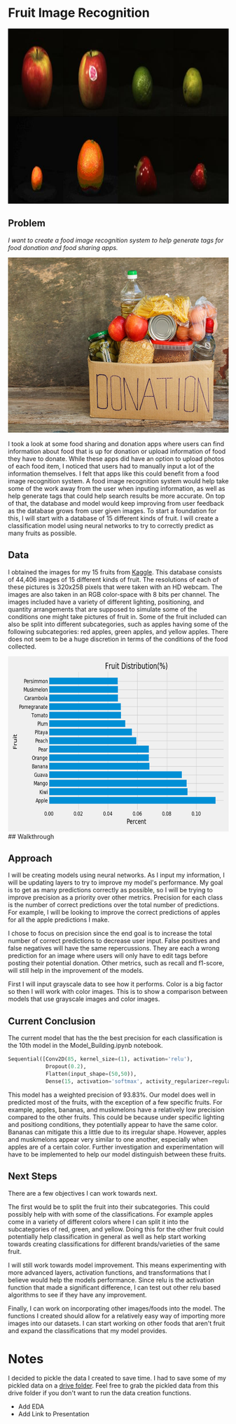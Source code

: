# Fruit Image Recognition

<img src="Images/fruit_image.png" alt="Picture of Fruit" width="600" height="400" />

## Problem
*I want to create a food image recognition system to help generate tags for
food donation and food sharing apps.*

<img src="Images/food_donations.jpg" alt="Food Donation" width="600" height="400" />

I took a look at some food sharing and donation apps where users can find information
about food that is up for donation or upload information of food they have
to donate. While these apps did have an option to upload photos of each food item,
I noticed that users had to manually input a lot of the information themselves.
I felt that apps like this could benefit from a food image recognition system.
A food image recognition system would help take some of the work away from the
user when inputing information, as well as help generate
tags that could help search results be more accurate. On top of that, the
database and model would keep improving from user feedback as the
database grows from user given images. To start a foundation for this, I will
start with a database of 15 different kinds of fruit. I will create a classification
model using neural networks to try to correctly predict as many fruits as possible.

## Data
I obtained the images for my 15 fruits from 
<a href=https://www.kaggle.com/chrisfilo/fruit-recognition >Kaggle</a>. 
This database consists of 44,406 images of 15 different kinds of fruit. The
resolutions of each of these pictures is 320x258 pixels that were taken with
an HD webcam. The images are also taken in an RGB color-space with 8 bits per channel.
The images included have a variety of different lighting, positioning,
and quantity arrangements that are supposed to simulate some of the conditions
one might take pictures of fruit in. Some of the fruit included can also be split
into different subcategories, such as apples having some of the following
subcategories: red apples, green apples, and yellow apples. There does not seem
to be a huge discretion in terms of the conditions of the food collected.

<img src="Images/fruit_dist_dark.png" alt="Distribution of Fruit" width="600" height="400" />
## Walkthrough


## Approach
I will be creating models using neural networks. As I input my information, I 
will be updating layers to try to improve my model's performance. My goal is to
get as many predictions correctly as possible, so I will be trying to improve
precision as a priority over other metrics. Precision for each class 
is the number of correct predictions over the total number of predictions. For 
example, I will be looking to improve the correct predictions of apples for all
the apple predictions I make. 

I chose to focus on precision since the end goal is to increase the total number
of correct predictions to decrease user input. False positives and false negatives
will have the same repercussions. They are each a wrong prediction for an image
where users will only have to edit tags before posting their potential donation.
Other metrics, such as recall and f1-score, will still help in the improvement 
of the models.

First I will input grayscale data to see how it performs. Color is a big factor
so then I will work with color images. This is to show a comparison between models
that use grayscale images and color images.

## Current Conclusion
The current model that has the the best precision for each classification is 
the 10th model in the Model_Building.ipynb notebook. 
```python
Sequential([Conv2D(85, kernel_size=(1), activation='relu'),
            Dropout(0.2),
            Flatten(input_shape=(50,50)),
            Dense(15, activation='softmax', activity_regularizer=regularizers.l1(0.02))])
```
This model has a weighted precision of 93.83%. Our model does well in predicted
most of the fruits, with the exception of a few specific fruits. For example,
apples, bananas, and muskmelons have a relatively low precision compared to the
other fruits. This could be because under specific lighting and positiong conditions,
they potentially appear to have the same color. Bananas can mitigate this a little
due to its irregular shape. However, apples and muskmelons appear very similar
to one another, especially when apples are of a certain color. Further investigation
and experimentation will have to be implemented to help our model distinguish
between these fruits.


## Next Steps
There are a few objectives I can work towards next. 

The first would be to split the fruit into their subcategories. 
This could possibly help with with some of the
classifications. For example apples come in a variety of different colors where
I can split it into the subcategories of red, green, and yellow. Doing this
for the other fruit could potentially help classification in general as well as
help start working towards creating classifications for different brands/varieties
of the same fruit.

I will still work towards model improvement. This means experimenting with
more advanced layers, activation functions, and transformations that I believe
would help the models performance. Since relu is the activation function that
made a significant difference, I can test out other relu based algorithms
to see if they have any improvement.

Finally, I can work on incorporating other images/foods into the model. The
functions I created should allow for a relatively easy way of importing more
images into our datasets. I can start working on other foods that aren't
fruit and expand the classifications that my model provides.

# Notes
I decided to pickle the data I created to save time.
I had to save some of my pickled data on a 
<a href='https://drive.google.com/drive/folders/1tWAg1tEks6IS2iB9W0lfBkJ2NOJIhkJF?usp=sharing'>drive folder</a>.
Feel free to grab the pickled data from this drive folder if you don't want to
run the data creation functions.


* Add EDA
* Add Link to Presentation